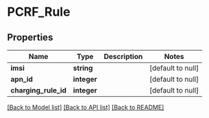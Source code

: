 # PCRF_Rule

## Properties
Name | Type | Description | Notes
------------ | ------------- | ------------- | -------------
**imsi** | **string** |  | [default to null]
**apn_id** | **integer** |  | [default to null]
**charging_rule_id** | **integer** |  | [default to null]

[[Back to Model list]](../README.md#documentation-for-models) [[Back to API list]](../README.md#documentation-for-api-endpoints) [[Back to README]](../README.md)


